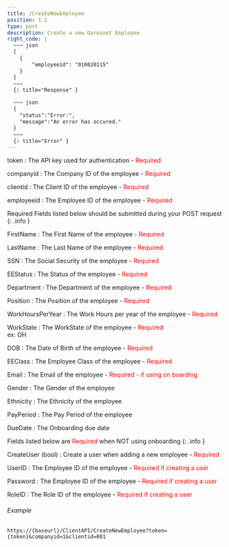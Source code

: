 ```yaml
---
title: /CreateNewEmployee
position: 1.2
type: post
description: Create a new Darwinet Employee
right_code: |
  ~~~ json
  [
    {
        "employeeid": "010020115"
    }
  ]
  ~~~
  {: title="Response" }

  ~~~ json
  {
    "status":"Error:",
    "message":"An error has occured."
  }
  ~~~
  {: title="Error" }
---
```

token
: The API key used for authentication - <span style="color: red">Required</span>

companyid
: The Company ID of the employee - <span style="color: red">Required</span>

clientid
: The Client ID of the employee - <span style="color: red">Required</span>

employeeid
: The Employee ID of the employee - <span style="color: red">Required</span>

Required Fields listed below should be submitted during your POST request
{: .info }

FirstName
: The First Name of the employee - <span style="color: red">Required</span>

LastName
: The Last Name of the employee - <span style="color: red">Required</span>

SSN
: The Social Security of the employee - <span style="color: red">Required</span>

EEStatus
: The Status of the employee - <span style="color: red">Required</span>

Department
: The Department of the employee - <span style="color: red">Required</span>

Position
: The Position of the employee - <span style="color: red">Required</span>

WorkHoursPerYear
: The Work Hours per year of the employee - <span style="color: red">Required</span>

WorkState
: The WorkState of the employee - <span style="color: red">Required</span><br/> ex: OH

DOB
: The Date of Birth of the employee - <span style="color: red">Required</span>

EEClass
: The Employee Class of the employee - <span style="color: red">Required</span>

Email
: The Email of the employee - <span style="color: red">Required - if using on boarding</span>

Gender
: The Gender of the employee

Ethnicity
: The Ethnicity of the employee

PayPeriod
: The Pay Period of the employee

DueDate
: The Onboarding due date

Fields listed below are <span style="color: red">Required</span> when NOT using onboarding
{: .info }

CreateUser (bool)
: Create a user when adding a new employee - <span style="color: red">Required</span>

UserID
: The Employee ID of the employee - <span style="color: red">Required if creating a user</span>

Password
: The Employee ID of the employee - <span style="color: red">Required if creating a user</span>

RoleID
: The Role ID of the employee - <span style="color: red">Required if creating a user</span>

###### Example

```
https://{baseurl}/ClientAPI/CreateNewEmployee?token={token}&companyid=1&clientid=001
```




<!-- Lists all the photos you have access to. You can paginate by using the parameters listed above.

~~~ javascript
$.get("http://api.myapp.com/books/", { "token": "YOUR_APP_KEY"}, function(data) {
  alert(data);
});
~~~
{: title="jQuery" }

~~~ python
r = requests.get("http://api.myapp.com/books/", token="YOUR_APP_KEY")
print r.text
~~~
{: title="Python" }

~~~ javascript
var request = require("request");
request("http://api.myapp.com/books?token=YOUR_APP_KEY", function (error, response, body) {
  if (!error && response.statusCode == 200) {
    console.log(body);
  }
});
~~~
{: title="Node.js" }

~~~ bash
curl http://sampleapi.readme.com/orders?key=YOUR_APP_KEY
~~~
{: title="Curl" } -->
